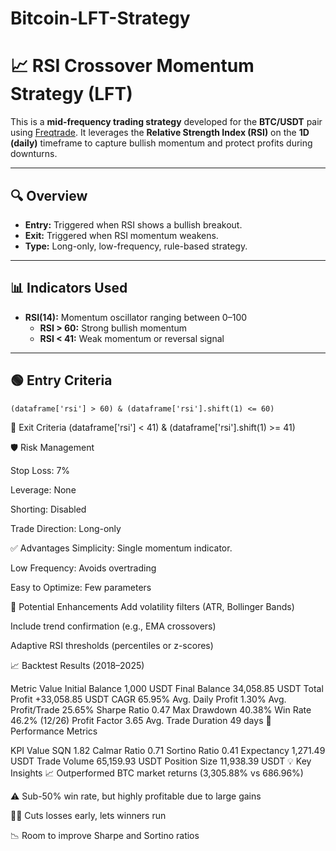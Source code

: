 # Bitcoin-LFT-Strategy

# 📈 RSI Crossover Momentum Strategy (LFT)

This is a **mid-frequency trading strategy** developed for the **BTC/USDT** pair using [Freqtrade](https://www.freqtrade.io/). It leverages the **Relative Strength Index (RSI)** on the **1D (daily)** timeframe to capture bullish momentum and protect profits during downturns.

---

## 🔍 Overview

- **Entry:** Triggered when RSI shows a bullish breakout.
- **Exit:** Triggered when RSI momentum weakens.
- **Type:** Long-only, low-frequency, rule-based strategy.

---

## 📊 Indicators Used

- **RSI(14):** Momentum oscillator ranging between 0–100
  - **RSI > 60:** Strong bullish momentum
  - **RSI < 41:** Weak momentum or reversal signal

---

## 🟢 Entry Criteria


    (dataframe['rsi'] > 60) & (dataframe['rsi'].shift(1) <= 60)




🔴 Exit Criteria
(dataframe['rsi'] < 41) & (dataframe['rsi'].shift(1) >= 41)


🛡 Risk Management

  Stop Loss: 7%

  Leverage: None
  
  Shorting: Disabled
  
  Trade Direction: Long-only


✅ Advantages
Simplicity: Single momentum indicator.

Low Frequency: Avoids overtrading

Easy to Optimize: Few parameters

🚀 Potential Enhancements
Add volatility filters (ATR, Bollinger Bands)

Include trend confirmation (e.g., EMA crossovers)

Adaptive RSI thresholds (percentiles or z-scores)

📈 Backtest Results (2018–2025)

Metric	Value
Initial Balance	1,000 USDT
Final Balance	34,058.85 USDT
Total Profit	+33,058.85 USDT
CAGR	65.95%
Avg. Daily Profit	1.30%
Avg. Profit/Trade	25.65%
Sharpe Ratio	0.47
Max Drawdown	40.38%
Win Rate	46.2% (12/26)
Profit Factor	3.65
Avg. Trade Duration	49 days
📌 Performance Metrics

KPI	Value
SQN	1.82
Calmar Ratio	0.71
Sortino Ratio	0.41
Expectancy	1,271.49 USDT
Trade Volume	65,159.93 USDT
Position Size	11,938.39 USDT
💡 Key Insights
📈 Outperformed BTC market returns (3,305.88% vs 686.96%)

⚠ Sub-50% win rate, but highly profitable due to large gains

🏃‍♂️ Cuts losses early, lets winners run

📉 Room to improve Sharpe and Sortino ratios



  


